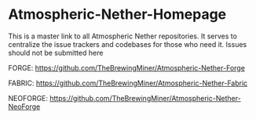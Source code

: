 # Atmospheric-Nether-Homepage
This is a master link to all Atmospheric Nether repositories.
It serves to centralize the issue trackers and codebases for those who need it.
Issues should not be submitted here

FORGE:
https://github.com/TheBrewingMiner/Atmospheric-Nether-Forge

FABRIC:
https://github.com/TheBrewingMiner/Atmospheric-Nether-Fabric

NEOFORGE:
https://github.com/TheBrewingMiner/Atmospheric-Nether-NeoForge
